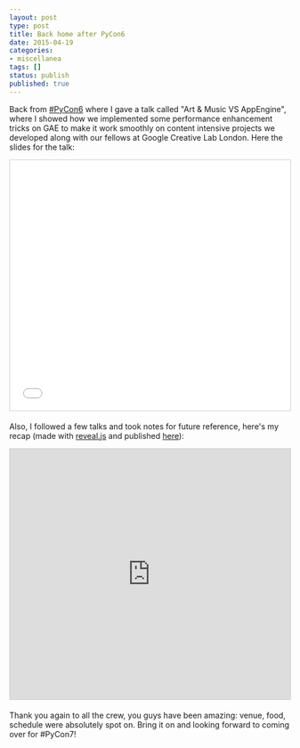 ```yaml
---
layout: post
type: post
title: Back home after PyCon6
date: 2015-04-19
categories:
- miscellanea
tags: []
status: publish
published: true
---
```


Back from [#PyCon6](https://www.pycon.it/en/) where I gave a talk called "Art & Music VS AppEngine", where I showed how we implemented some performance enhancement tricks on GAE to make it work smoothly on content intensive projects we developed along with our fellows at Google Creative Lab London. Here the slides for the talk:

<iframe src="//www.slideshare.net/slideshow/embed_code/key/t9I2a9VPQZlWaU" width="550" height="450" frameborder="0" marginwidth="0" marginheight="0" scrolling="no" style="border:1px solid #CCC; border-width:1px; margin-bottom:5px; max-width: 100%;" allowfullscreen> </iframe> 

Also, I followed a few talks and took notes for future reference, here's my recap (made with [reveal.js](http://lab.hakim.se/reveal-js/) and published [here](https://github.com/grudelsud/pycon6-notes)):

<iframe src="http://wip.londondroids.com/pycon6-notes/" width="550" height="450" frameborder="0" marginwidth="0" marginheight="0" scrolling="no" style="border:1px solid #CCC; border-width:1px; margin-bottom:5px; max-width: 100%;" allowfullscreen></iframe>

Thank you again to all the crew, you guys have been amazing: venue, food, schedule were absolutely spot on. Bring it on and looking forward to coming over for #PyCon7!